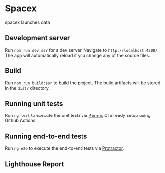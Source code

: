 # Spacex

spacex launches data

## Development server

Run `npm run dev:ssr` for a dev server. Navigate to `http://localhost:4200/`. The app will automatically reload if you change any of the source files.

## Build

Run `npm run build:ssr` to build the project. The build artifacts will be stored in the `dist/` directory.

## Running unit tests

Run `ng test` to execute the unit tests via [Karma](https://karma-runner.github.io), CI already setup using Github Actions.

## Running end-to-end tests

Run `ng e2e` to execute the end-to-end tests via [Protractor](http://www.protractortest.org/).

## Lighthouse Report

